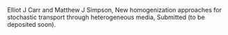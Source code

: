 Elliot J Carr and Matthew J Simpson, New homogenization approaches for stochastic transport through heterogeneous media, Submitted (to be deposited soon).
